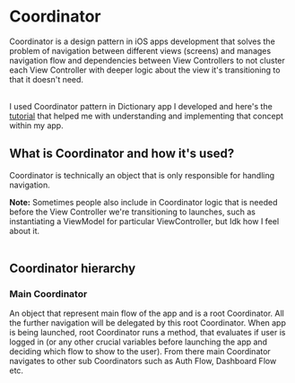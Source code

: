 # Coordinator

Coordinator is a design pattern in iOS apps development that solves the problem of navigation between different views (screens) and manages navigation flow and dependencies between View Controllers to not cluster each View Controller with deeper logic about the view it's transitioning to that it doesn't need.
<br><br>

I used Coordinator pattern in Dictionary app I developed and here's the [tutorial](https://www.youtube.com/watch?v=B0EfQhYKEz4) that helped me with understanding and implementing that concept within my app.

## What is Coordinator and how it's used?
Coordinator is technically an object that is only responsible for handling navigation.

**Note:** Sometimes people also include in Coordinator logic that is needed before the View Controller we're transitioning to launches, such as instantiating a ViewModel for particular ViewController, but Idk how I feel about it.
<br><br>

## Coordinator hierarchy

### Main Coordinator
An object that represent main flow of the app and is a root Coordinator. All the further navigation will be delegated by this root Coordinator.
When app is being launched, root Coordinator runs a method, that evaluates if user is logged in (or any other crucial variables before launching the app and deciding which flow to show to the user).
From there main Coordinator navigates to other sub Coordinators such as Auth Flow, Dashboard Flow etc.
